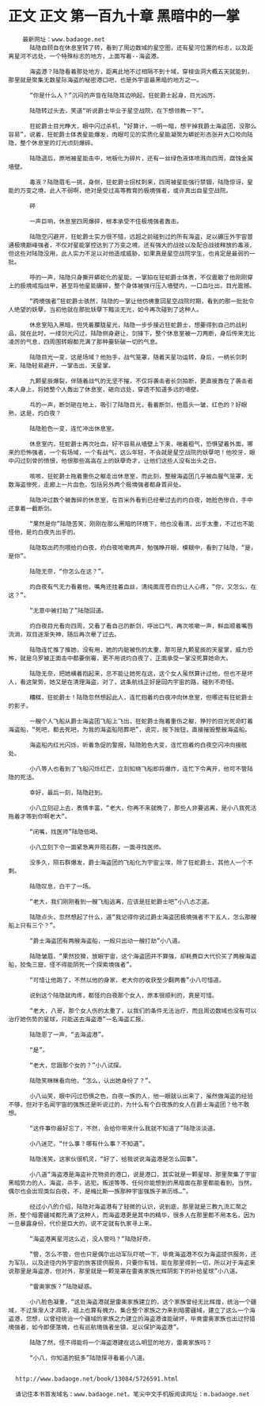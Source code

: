 # 正文 正文 第一百九十章 黑暗中的一掌
        最新网址：www.badaoge.net
          陆隐自顾自在休息室转了转，看到了周边数域的星空图，还有星河位置的标志，以及距离星河不远处，一个特殊标志的地方，上面写着--海盗港。
      
          海盗港？陆隐看着那处地方，距离此地不过相隔不到十域，穿梭虫洞大概五天就能到，那里就是聚集无数星际海盗的秘密港口吧，也是外宇宙最黑暗的地方之一。
      
          “你是什么人？”沉闷的声音在陆隐耳边响起，狂蛇爵士起身，目光凶厉。
      
          陆隐转过头去，笑道“听说爵士毕业于星空战院，在下想领教一下”。
      
          狂蛇爵士目光睁大，眼中闪过杀机，“好算计，一明一暗，想干掉我爵士海盗团，没那么容易”，说着，狂蛇爵士体表星能爆发，肉眼可见的实质化星能凝聚为蟒蛇形态张开大口咬向陆隐，整个休息室的灯光顷刻爆碎。
      
          陆隐退后，原地被星能击中，地板化为碎片，还有一丝绿色液体喷溅向四周，腐蚀金属墙壁。
      
          毒液？陆隐眉毛一挑，身侧，狂蛇爵士拐杖刺来，四周被星能强行禁锢，陆隐惊讶，星能的万变之境，此人不弱啊，绝对是受过高等教育的极境强者，或许真出自星空战院。
      
          砰
      
          一声巨响，休息室四周爆碎，根本承受不住极境强者轰击。
      
          陆隐空闪避开，狂蛇爵士实力很不错，远超之前碰到过的所有海盗，足以碾压外宇宙普通极境巅峰强者，不仅对星能掌控达到了万变之境，还有强大的战技以及配合战技释放的毒液，但这些对陆隐没用，此人实力不足以对他造成威胁，如果真是星空战院学生，也肯定是最弱的一批。
      
          呼的一声，陆隐只身撕开蟒蛇化的星能，一掌拍在狂蛇爵士体表，不仅震散了他刚刚穿上的极境戒指战甲，甚至将他星能碾碎，整个身体被强行压入墙壁内，一口血吐出，目光震撼。
      
          “跨境强者”狂蛇爵士骇然，陆隐的一掌让他仿佛重回星空战院时期，看到的那一批批令人绝望的妖孽，当初他就在那批妖孽下黯淡无光，如今再次碰到了这种人。
      
          休息室陷入黑暗，但凭着朦胧星光，陆隐一步步接近狂蛇爵士，想要得到自己的战利品，就在此时，一缕剑光闪过，陆隐侧身避让，剑锋下，整个休息室被一刀两断，身后传来无比凌厉的气息，四周围转眼都充满了那种要斩破一切的气息。
      
          陆隐目光一变，这是场域？他抬手，战气笼罩，随着天星功运转，身后，一柄长剑刺来，陆隐轻易避开，一掌击出，天星掌。
      
          九颗星辰爆裂，伴随着战气的无坚不摧，不仅将袭击者长剑拍断，更直接轰在了袭击者本人身上，将她整个人轰出了休息室，砸向远处，穿透不知道多远的墙壁。
      
          乓的一声，断剑砸在地上，吸引了陆隐目光，看着断剑，他眉头一皱，红色的？好眼熟，这是，灼白夜？
      
          陆隐脸色一变，连忙冲出休息室。
      
          休息室内，狂蛇爵士再次吐血，好不容易从墙壁上下来，喘着粗气，恐惧望着外面，哪来的恐怖强者，一个有场域，一个有战气，这么年轻，不会就是星空战院的妖孽吧！他咬牙，眼中闪过刻骨的愤恨，他恨那些高高在上的妖孽奇才，让他们这些人没有出头之日。
      
          咳咳，狂蛇爵士拖着重伤之躯走出休息室，而此刻，整艘海盗团几乎被血腥气笼罩，无数海盗惨死，走廊上一片血色，包括另外两个极境强者都身首异处。
      
          陆隐冲过数个被轰碎的休息室，在百米外看到已经晕过去的灼白夜，她脸色惨白，手中还拿着一截断剑。
      
          “果然是你”陆隐苦笑，刚刚在那么黑暗的环境下，他也没看清，出手太重，不过也不能怪他，是灼白夜先出手的。
      
          陆隐取出药剂喂给灼白夜，灼白夜咳嗽两声，勉强睁开眼，模糊中，看到了陆隐，“是，是你”。
      
          陆隐无奈，“你怎么在这？”。
      
          灼白夜有气无力看着他，嘴角还挂着血丝，清纯面庞苍白的让人心疼，“你，又怎么，在这？”。
      
          “无意中被打劫了”陆隐回道。
      
          灼白夜目光看向四周，又看了看自己的断剑，呼出口气，再次咳嗽一声，鲜血顺着嘴唇流淌，双目逐渐失神，随后再次晕了过去。
      
          陆隐连忙推了推她，没有用，她的内脏被伤的太重，那可是九颗星辰的天星掌，威力恐怖，就是乌罗被正面击中都要倒霉，更不用说灼白夜了，正面承受一掌没死算她命大。
      
          陆隐无奈，把她横着抱起来，总不能让她死在这，这个女人虽然算计过他，但也不是坏人，看这架势，她又是在清理海盗，对了，这条航线正好是回内宇宙的路，碰到不奇怪。
      
          糟糕，狂蛇爵士！陆隐忽然想起此人，连忙抱着灼白夜冲向休息室，但哪还有狂蛇爵士的影子。
      
          一艘个人飞船从爵士海盗团飞船上飞出，狂蛇爵士拖着重伤之躯，狰狞的目光死命盯着海盗船，“死吧，都去死吧，为我的海盗船陪葬吧”，说完，按下按钮，直接摧毁整艘海盗船。
      
          海盗船内红光闪烁，听着急促的警报，陆隐脸色大变，连忙抱着灼白夜空闪冲向接舷处。
      
          小八等人也看到了飞船闪烁红芒，立刻知晓飞船即将爆炸，连忙下令离开，他可不管陆隐的死活。
      
          幸好，最后一刻，陆隐赶到。
      
          小八立刻迎上去，表情丰富，“老大，你再不来就晚了，那些人非要逃离，是小八我死活拖着才等到你啊老大”。
      
          “闭嘴，找医师”陆隐低喝。
      
          小八立刻下令一面紧急离开陨石群，一面寻找医师。
      
          没多久，陨石群爆发，爵士海盗团的飞船化为宇宙尘埃，除了狂蛇爵士，其他人一个不剩。
      
          陆隐叹息，白干了一场。
      
          “老大，我们刚刚看到一艘飞船逃离，应该是狂蛇爵士吧”小八忐忑道。
      
          陆隐点头，忽然想起了什么，道“我记得你说过爵士海盗团极境强者不下五人，怎么那艘船上只有三个？”。
      
          “爵士海盗团有两艘海盗船，一般只出动一艘打劫”小八道。
      
          陆隐皱眉，“果然狡猾，放眼宇宙，这个海盗团并不算强，却耗费巨大代价买了两艘海盗船，狡兔三窟，怪不得能阴死一个探索境强者”。
      
          “可惜让他跑了，不然以他的身家，老大你的收获至少翻两番”小八可惜道。
      
          说到这个陆隐就肉疼，都怪灼白夜那个女人，原本很顺利的，真是可惜。
      
          “老大，八哥，那个女人伤的太重了，以我们的条件无法治疗，而且周边数域也没有可以治疗她伤势的星球，只能送去海盗港”一名海盗汇报。
      
          陆隐恩了一声，“去海盗港”。
      
          “是”。
      
          “老大，您跟那个女的？”小八试探。
      
          陆隐笑眯眯看向他，“怎么，认出她身份了？”。
      
          小八讪笑，眼中闪过恐惧之色，白夜一族的人，他一眼就认出来了，虽然做海盗的经验不够，但对于名闻宇宙的强族还是听说过的，为什么有个白夜族的女人在爵士海盗团？他不敢想。
      
          “这件事你最好忘了，不然，会给你带来什么我就不知道了”陆隐淡淡道。
      
          小八迷茫，“什么事？哪有什么事？不知道”。
      
          陆隐浅笑，这家伙很机灵，“好了，给我说说海盗港是怎么回事”。
      
          小八道“海盗港是海盗补充物资的港口，说是港口，其实就是一颗星球，那里聚集了宇宙黑暗势力的人，海盗，杀手，逃犯，叛逆等等，任何你能想到的黑暗面在那里都能看到，当然，偶尔也会出现类似白夜，不，是梅比斯一族那种宇宙强族子弟历练…”。
      
          经过小八的介绍，陆隐对海盗港有了轻微的认识，说到底，那里就是三教九流汇聚之所，整个暗雾疆域都充满了这种人，而海盗港更是其中的精华，很多人在那里都不用本名，因为一旦暴露身份，代价是巨大的，说不定就有仇家寻上来。
      
          “海盗港离星河这么近，没人管吗？”陆隐好奇。
      
          “管，怎么不管，但也只是偶尔出动军队吓唬一下，毕竟海盗港不仅为海盗提供服务，还为军队，以及途径内外宇宙的旅客提供服务，只要你有钱，能在那里得到一切，所以对于海盗来说那里是海盗港，但对外，那里就是一颗笼罩在雷奥家族光辉阴影下的补给星球”小八道。
      
          “雷奥家族？”陆隐疑惑。
      
          小八脸色凝重，“这处海盗港就是雷奥家族建立的，这个家族曾经无比辉煌，统治一个疆域，不过渐渐人才凋零，祖上也算有魄力，集合整个家族之力来到暗雾疆域，建立了这么一个海盗港，您想，以曾经统治一个疆域的家族之力建立的海盗港谁能破坏，毕竟雷奥家族也出过狩猎境强者，如今即便落魄，也有巡航境强者坐镇，足以保护海盗港”。
      
          陆隐了然，怪不得能将一个海盗港建在这么明显的地方，雷奥家族吗？
      
          “小八，你知道的挺多”陆隐探寻看着小八道。
      
      
      http://www.badaoge.net/book/13084/5726591.html
      
      请记住本书首发域名：www.badaoge.net。笔尖中文手机版阅读网址：m.badaoge.net